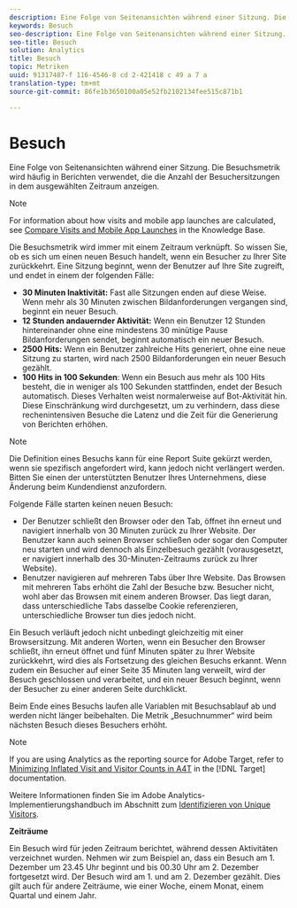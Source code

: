 ```yaml
---
description: Eine Folge von Seitenansichten während einer Sitzung. Die Besuchsmetrik wird häufig in Berichten verwendet, die die Anzahl der Besuchersitzungen in dem ausgewählten Zeitraum anzeigen.
keywords: Besuch
seo-description: Eine Folge von Seitenansichten während einer Sitzung. Die Besuchsmetrik wird normalerweise in Berichten verwendet, die die Anzahl der Benutzersitzungen im gewählten Zeitraum anzeigen.
seo-title: Besuch
solution: Analytics
title: Besuch
topic: Metriken
uuid: 91317487-f 116-4546-8 cd 2-421418 c 49 a 7 a
translation-type: tm+mt
source-git-commit: 86fe1b3650100a05e52fb2102134fee515c871b1

---
```



# Besuch

Eine Folge von Seitenansichten während einer Sitzung. Die Besuchsmetrik wird häufig in Berichten verwendet, die die Anzahl der Besuchersitzungen in dem ausgewählten Zeitraum anzeigen.

>[!NOTE]
>
>For information about how visits and mobile app launches are calculated, see [Compare Visits and Mobile App Launches](https://helpx.adobe.com/analytics/kb/compare-visits-and-mobile-app-launches.html) in the Knowledge Base.

Die Besuchsmetrik wird immer mit einem Zeitraum verknüpft. So wissen Sie, ob es sich um einen neuen Besuch handelt, wenn ein Besucher zu Ihrer Site zurückkehrt. Eine Sitzung beginnt, wenn der Benutzer auf Ihre Site zugreift, und endet in einem der folgenden Fälle:

* **30 Minuten Inaktivität:** Fast alle Sitzungen enden auf diese Weise. Wenn mehr als 30 Minuten zwischen Bildanforderungen vergangen sind, beginnt ein neuer Besuch.
* **12 Stunden andauernder Aktivität:** Wenn ein Benutzer 12 Stunden hintereinander ohne eine mindestens 30 minütige Pause Bildanforderungen sendet, beginnt automatisch ein neuer Besuch.
* **2500 Hits:** Wenn ein Benutzer zahlreiche Hits generiert, ohne eine neue Sitzung zu starten, wird nach 2500 Bildanforderungen ein neuer Besuch gezählt.
* **100 Hits in 100 Sekunden**: Wenn ein Besuch aus mehr als 100 Hits besteht, die in weniger als 100 Sekunden stattfinden, endet der Besuch automatisch. Dieses Verhalten weist normalerweise auf Bot-Aktivität hin. Diese Einschränkung wird durchgesetzt, um zu verhindern, dass diese rechenintensiven Besuche die Latenz und die Zeit für die Generierung von Berichten erhöhen.

>[!NOTE]
>
>Die Definition eines Besuchs kann für eine Report Suite gekürzt werden, wenn sie spezifisch angefordert wird, kann jedoch nicht verlängert werden. Bitten Sie einen der unterstützten Benutzer Ihres Unternehmens, diese Änderung beim Kundendienst anzufordern.

Folgende Fälle starten keinen neuen Besuch:

* Der Benutzer schließt den Browser oder den Tab, öffnet ihn erneut und navigiert innerhalb von 30 Minuten zurück zu Ihrer Website. Der Benutzer kann auch seinen Browser schließen oder sogar den Computer neu starten und wird dennoch als Einzelbesuch gezählt (vorausgesetzt, er navigiert innerhalb des 30-Minuten-Zeitraums zurück zu Ihrer Website).
* Benutzer navigieren auf mehreren Tabs über Ihre Website. Das Browsen mit mehreren Tabs erhöht die Zahl der Besuche bzw. Besucher nicht, wohl aber das Browsen mit einem anderen Browser. Das liegt daran, dass unterschiedliche Tabs dasselbe Cookie referenzieren, unterschiedliche Browser tun dies jedoch nicht.

Ein Besuch verläuft jedoch nicht unbedingt gleichzeitig mit einer Browsersitzung. Mit anderen Worten, wenn ein Besucher den Browser schließt, ihn erneut öffnet und fünf Minuten später zu Ihrer Website zurückkehrt, wird dies als Fortsetzung des gleichen Besuchs erkannt. Wenn zudem ein Besucher auf einer Seite 35 Minuten lang verweilt, wird der Besuch geschlossen und verarbeitet, und ein neuer Besuch beginnt, wenn der Besucher zu einer anderen Seite durchklickt.

Beim Ende eines Besuchs laufen alle Variablen mit Besuchsablauf ab und werden nicht länger beibehalten. Die Metrik „Besuchnummer“ wird beim nächsten Besuch dieses Besuchers erhöht.

>[!NOTE]
>
>If you are using Analytics as the reporting source for Adobe Target, refer to [Minimizing Inflated Visit and Visitor Counts in A4T](https://marketing.adobe.com/resources/help/en_US/target/a4t/minimizing-inflated-visit-and-visitor-counts-a4t.html) in the [!DNL Target] documentation.

Weitere Informationen finden Sie im Adobe Analytics-Implementierungshandbuch im Abschnitt zum [Identifizieren von Unique Visitors](https://marketing.adobe.com/resources/help/en_US/sc/implement/visid_overview.html).

**Zeiträume**

Ein Besuch wird für jeden Zeitraum berichtet, während dessen Aktivitäten verzeichnet wurden. Nehmen wir zum Beispiel an, dass ein Besuch am 1. Dezember um 23.45 Uhr beginnt und bis 00.30 Uhr am 2. Dezember fortgesetzt wird. Der Besuch wird am 1. und am 2. Dezember gezählt. Dies gilt auch für andere Zeiträume, wie einer Woche, einem Monat, einem Quartal und einem Jahr.
